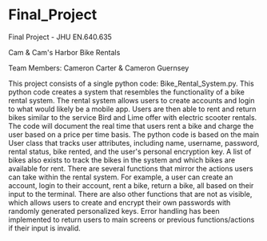 # Final_Project

Final Project - JHU EN.640.635

Cam & Cam's Harbor Bike Rentals

Team Members: Cameron Carter & Cameron Guernsey

This project consists of a single python code: Bike_Rental_System.py.
This python code creates a system that resembles the functionality of a bike rental system.
The rental system allows users to create accounts and login to what would likely be a mobile app.
Users are then able to rent and return bikes similar to the service Bird and Lime offer with electric scooter rentals.
The code will document the real time that users rent a bike and charge the user based on a price per time basis.
The python code is based on the main User class that tracks user attributes, including name, username, password, rental status, bike rented, and the user's personal encryption key.
A list of bikes also exists to track the bikes in the system and which bikes are available for rent.
There are several functions that mirror the actions users can take within the rental system.
For example, a user can create an account, login to their account, rent a bike, return a bike, all based on their input to the terminal.
There are also other functions that are not as visible, which allows users to create and encrypt their own passwords with randomly generated personalized keys.
Error handling has been implemented to return users to main screens or previous functions/actions if their input is invalid. 

